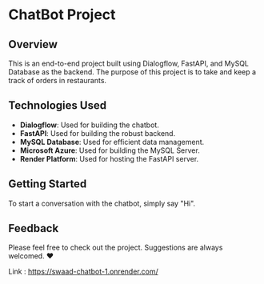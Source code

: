 # ChatBot Project

## Overview
This is an end-to-end project built using Dialogflow, FastAPI, and MySQL Database as the backend. The purpose of this project is to take and keep a track of orders in restaurants.

## Technologies Used
- **Dialogflow**: Used for building the chatbot.
- **FastAPI**: Used for building the robust backend.
- **MySQL Database**: Used for efficient data management.
- **Microsoft Azure**: Used for building the MySQL Server.
- **Render Platform**: Used for hosting the FastAPI server.

## Getting Started
To start a conversation with the chatbot, simply say "Hi".

## Feedback
Please feel free to check out the project. Suggestions are always welcomed. ❤️

Link : https://swaad-chatbot-1.onrender.com/
